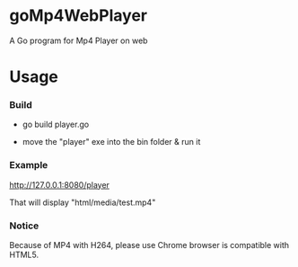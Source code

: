 goMp4WebPlayer
================

A Go program for Mp4 Player on web


Usage
================

### Build 
 
- go build player.go

- move the "player" exe into the bin folder & run it

### Example

http://127.0.0.1:8080/player 

That will display "html/media/test.mp4" 

### Notice 

Because of MP4 with H264, please use Chrome browser is compatible with HTML5.